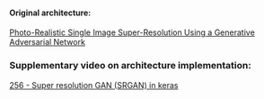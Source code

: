 #### Original architecture: 
<a href="https://arxiv.org/abs/1609.04802" target="blank">Photo-Realistic Single Image Super-Resolution Using a Generative Adversarial Network</a>
### Supplementary video on architecture implementation:
<a href="https://youtu.be/1HqjPqNglPc?si=ezqEiYBfKW1Wtv_I" target="blank"> 256 - Super resolution GAN (SRGAN) in keras </a>

